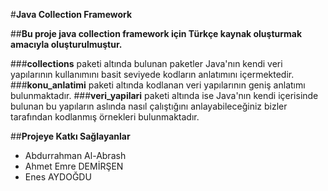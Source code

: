 #**Java Collection Framework**

##**Bu proje java collection framework için Türkçe kaynak oluşturmak amacıyla oluşturulmuştur.**

###**collections** paketi altında bulunan paketler Java'nın kendi veri yapılarının kullanımını basit seviyede kodların anlatımını içermektedir.
###**konu_anlatimi** paketi altında kodlanan veri yapılarının geniş anlatımı bulunmaktadır.
###**veri_yapilari** paketi altında ise Java'nın kendi içerisinde bulunan bu yapıların aslında nasıl çalıştığını anlayabileceğiniz bizler tarafından kodlanmış örnekleri bulunmaktadır.

##**Projeye Katkı Sağlayanlar**
- Abdurrahman Al-Abrash
- Ahmet Emre DEMİRŞEN
- Enes AYDOĞDU